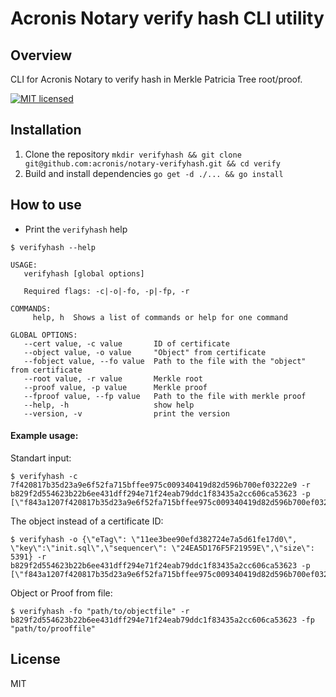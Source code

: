 # Acronis Notary verify hash CLI utility
## Overview
CLI for Acronis Notary to verify hash in Merkle Patricia Tree root/proof.

[![MIT licensed](https://img.shields.io/badge/license-MIT-blue.svg)](https://raw.githubusercontent.com/hyperium/hyper/master/LICENSE)

## Installation

1. Clone the repository `mkdir verifyhash && git clone git@github.com:acronis/notary-verifyhash.git && cd verify`
2. Build and install dependencies `go get -d ./... && go install`

## How to use

- Print the `verifyhash` help

```
$ verifyhash --help

USAGE:
   verifyhash [global options]

   Required flags: -c|-o|-fo, -p|-fp, -r

COMMANDS:
     help, h  Shows a list of commands or help for one command

GLOBAL OPTIONS:
   --cert value, -c value       ID of certificate
   --object value, -o value     "Object" from certificate
   --fobject value, --fo value  Path to the file with the "object" from certificate
   --root value, -r value       Merkle root
   --proof value, -p value      Merkle proof
   --fproof value, --fp value   Path to the file with merkle proof
   --help, -h                   show help
   --version, -v                print the version
```


#### Example usage:

Standart input:

  ```
  $ verifyhash -c 7f420817b35d23a9e6f52fa715bffee975c009340419d82d596b700ef03222e9 -r b829f2d554623b22b6ee431dff294e71f24eab79ddc1f83435a2cc606ca53623 -p [\"f843a1207f420817b35d23a9e6f52fa715bffee975c009340419d82d596b700ef03222e9a03131656533626565393065666433383237323465376135643631666531376430\"]
  ```

  The object instead of a certificate ID:

  ```
  $ verifyhash -o {\"eTag\": \"11ee3bee90efd382724e7a5d61fe17d0\", \"key\":\"init.sql\",\"sequencer\": \"24EA5D176F5F21959E\",\"size\": 5391} -r b829f2d554623b22b6ee431dff294e71f24eab79ddc1f83435a2cc606ca53623 -p [\"f843a1207f420817b35d23a9e6f52fa715bffee975c009340419d82d596b700ef03222e9a03131656533626565393065666433383237323465376135643631666531376430\"]
  ```  

  Object or Proof from file:

  ```
  $ verifyhash -fo "path/to/objectfile" -r b829f2d554623b22b6ee431dff294e71f24eab79ddc1f83435a2cc606ca53623 -fp "path/to/prooffile"
  ```

## License

MIT
